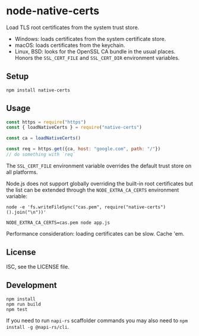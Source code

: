 # node-native-certs

Load TLS root certificates from the system trust store.

- Windows: loads certificates from the system certificate store.
- macOS: loads certificates from the keychain.
- Linux, BSD: looks for the OpenSSL CA bundle in the usual places.
  Honors the `SSL_CERT_FILE` and `SSL_CERT_DIR` environment variables.

## Setup

```shell
npm install native-certs
```

## Usage

```js
const https = require("https")
const { loadNativeCerts } = require("native-certs")

const ca = loadNativeCerts()

const req = https.get({ca, host: "google.com", path: "/"})
// do something with `req`
```

The `SSL_CERT_FILE` environment variable overrides the default trust store
on all platforms.

Node.js does not support globally overriding the built-in root certificates
but the list can be extended through the `NODE_EXTRA_CA_CERTS` environment
variable:

```shell
node -e 'fs.writeFileSync("cas.pem", require("native-certs")().join("\n"))'

NODE_EXTRA_CA_CERTS=cas.pem node app.js
```

Performance consideration: loading certificates can be slow. Cache 'em.

## License

ISC, see the LICENSE file.

## Development

```shell
npm install
npm run build
npm test
```

If you need to run `napi-rs` scaffolder commands you may also need to `npm install -g @napi-rs/cli`.
